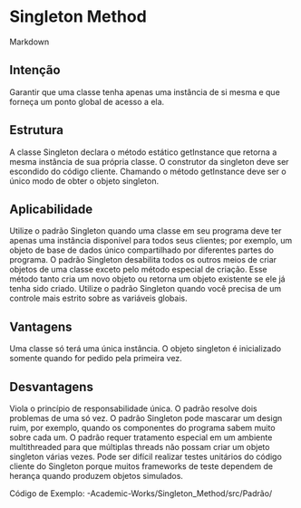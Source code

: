 # Singleton Method
Markdown

## Intenção
Garantir que uma classe tenha apenas uma instância de si mesma e que forneça um ponto global de acesso a ela.

## Estrutura
A classe Singleton declara o método estático getInstance que retorna a mesma instância de sua própria classe.
O construtor da singleton deve ser escondido do código cliente. Chamando o método getInstance deve ser o único modo de obter o objeto singleton.

## Aplicabilidade
Utilize o padrão Singleton quando uma classe em seu programa deve ter apenas uma instância disponível para todos seus clientes; por exemplo, um objeto de base de dados único compartilhado por diferentes partes do programa.
O padrão Singleton desabilita todos os outros meios de criar objetos de uma classe exceto pelo método especial de criação. Esse método tanto cria um novo objeto ou retorna um objeto existente se ele já tenha sido criado.
Utilize o padrão Singleton quando você precisa de um controle mais estrito sobre as variáveis globais.

## Vantagens
Uma classe só terá uma única instância.
O objeto singleton é inicializado somente quando for pedido pela primeira vez.

## Desvantagens
Viola o princípio de responsabilidade única. O padrão resolve dois problemas de uma só vez.
O padrão Singleton pode mascarar um design ruim, por exemplo, quando os componentes do programa sabem muito sobre cada um.
O padrão requer tratamento especial em um ambiente multithreaded para que múltiplas threads não possam criar um objeto singleton várias vezes.
 Pode ser difícil realizar testes unitários do código cliente do Singleton porque muitos frameworks de teste dependem de herança quando produzem objetos simulados. 
 
 Código de Exemplo:
 -Academic-Works/Singleton_Method/src/Padrão/
